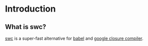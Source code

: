 # Introduction

## What is swc?

[swc](https://github.com/swc-project/swc) is a super-fast alternative for
[babel](https://babeljs.io/) and
[google closure compiler](https://github.com/google/closure-compiler).
